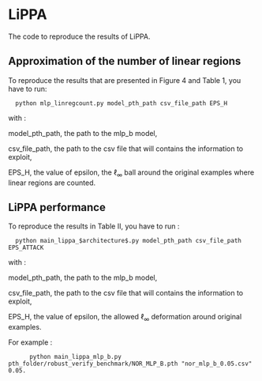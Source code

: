 # LiPPA

The code to reproduce the results of LiPPA. 

## Approximation of the number of linear regions

To reproduce the results that are presented in Figure 4 and Table 1, you have to run:



      python mlp_linregcount.py model_pth_path csv_file_path EPS_H



with :

model_pth_path, the path to the mlp_b model,
    
csv_file_path, the path to the csv file that will contains the information to exploit,
    
EPS_H, the value of epsilon, the $\ell_\infty$ ball around the original
    examples where linear regions are counted.
   
## LiPPA performance

To reproduce the results in Table II, you have to run : 

      python main_lippa_$architecture$.py model_pth_path csv_file_path EPS_ATTACK
   
with :
    
model_pth_path, the path to the mlp_b model,


csv_file_path, the path to the csv file that will contains the information to exploit,


EPS_H, the value of epsilon, the allowed $\ell_\infty$ deformation around original examples.
   
For example :     
                  
          python main_lippa_mlp_b.py pth_folder/robust_verify_benchmark/NOR_MLP_B.pth "nor_mlp_b_0.05.csv" 0.05.



